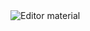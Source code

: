 <img src="https://github.com/projection-engine/engine/blob/v0.1.x-alpha/flow.jpg?raw=true" alt="Editor material"/>